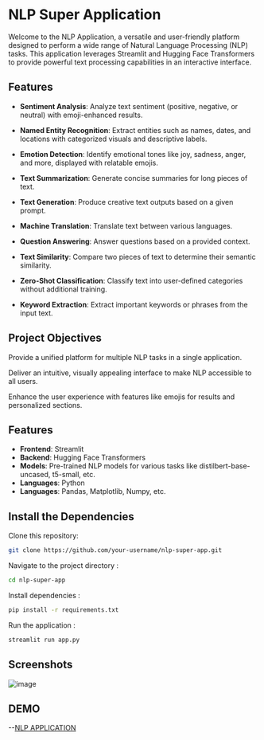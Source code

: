 # NLP Super Application

Welcome to the NLP Application, a versatile and user-friendly platform designed to perform a wide range of Natural Language Processing (NLP) tasks. This application leverages Streamlit and Hugging Face Transformers to provide powerful text processing capabilities in an interactive interface.

## Features

- **Sentiment Analysis**: Analyze text sentiment (positive, negative, or neutral) with emoji-enhanced results.

- **Named Entity Recognition**: Extract entities such as names, dates, and locations with categorized visuals and descriptive labels.
-  **Emotion Detection**: Identify emotional tones like joy, sadness, anger, and more, displayed with relatable emojis.

- **Text Summarization**: Generate concise summaries for long pieces of text.

- **Text Generation**: Produce creative text outputs based on a given prompt.

- **Machine Translation**: Translate text between various languages.

- **Question Answering**: Answer questions based on a provided context.

- **Text Similarity**: Compare two pieces of text to determine their semantic similarity.

- **Zero-Shot Classification**:  Classify text into user-defined categories without additional training.
- **Keyword Extraction**: Extract important keywords or phrases from the input text.

## Project Objectives

Provide a unified platform for multiple NLP tasks in a single application.

Deliver an intuitive, visually appealing interface to make NLP accessible to all users.

Enhance the user experience with features like emojis for results and personalized sections.

## Features

- **Frontend**: Streamlit
- **Backend**: Hugging Face Transformers
- **Models**: Pre-trained NLP models for various tasks like distilbert-base-uncased, t5-small, etc.
- **Languages**: Python
- **Languages**: Pandas, Matplotlib, Numpy, etc.

## Install the Dependencies

Clone this repository:

```bash
git clone https://github.com/your-username/nlp-super-app.git  
```
Navigate to the project directory :

```bash
cd nlp-super-app 
```
Install dependencies :

```bash
pip install -r requirements.txt  
```
Run the application :

```bash
streamlit run app.py   
```
## Screenshots
![image](https://github.com/user-attachments/assets/ba71522a-d4c8-45e0-862e-ad1eadfafcd6)
## DEMO
--[NLP APPLICATION](https://huggingface.co/spaces/SHAIKT07/NLP_Super_APP)
